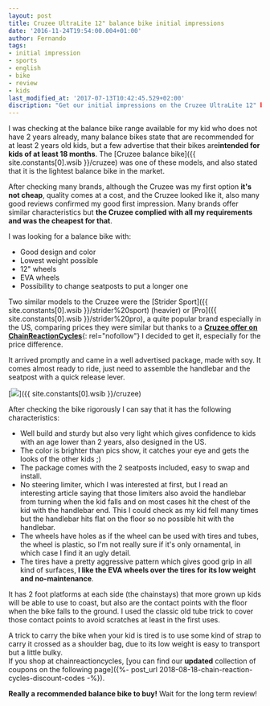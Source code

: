 ```yaml
---
layout: post
title: Cruzee UltraLite 12" balance bike initial impressions
date: '2016-11-24T19:54:00.004+01:00'
author: Fernando
tags:
- initial impression
- sports
- english
- bike
- review
- kids
last_modified_at: '2017-07-13T10:42:45.529+02:00'
discription: "Get our initial impressions on the Cruzee UltraLite 12" balance bike. We take a close look at the design, features, and performance of this popular balance bike for kids. Find out if the Cruzee UltraLite 12" is the right choice for your child's first bike."
---
```


I was checking at the balance bike range available for my kid who does not have 2 years already, many balance bikes state that are recommended for at least 2 years old kids, but a few advertise that their bikes are**intended for kids of at least 18 months**. The [Cruzee balance bike]({{ site.constants[0].wsib }}/cruzee) was one of these models, and also stated that it is the lightest balance bike in the market.  
  
After checking many brands, although the Cruzee was my first option **it's not cheap**, quality comes at a cost, and the Cruzee looked like it, also many good reviews confirmed my good first impression. Many brands offer similar characteristics but **the Cruzee complied with all my requirements and was the cheapest for that**.  
  
I was looking for a balance bike with:  

* Good design and color
* Lowest weight possible
* 12" wheels
* EVA wheels
* Possibility to change seatposts to put a longer one

Two similar models to the Cruzee were the [Strider Sport]({{ site.constants[0].wsib }}/strider%20sport) (heavier) or [Pro]({{ site.constants[0].wsib }}/strider%20pro), a quite popular brand especially in the US, comparing prices they were similar but thanks to a [**Cruzee offer on ChainReactionCycles**](https://ad.zanox.com/ppc/?37368613C2015662025T&ULP=%5b%5bhttps://www.chainreactioncycles.com/es/es/bicicleta-de-equilibrio-cruzee/rp-prod124802%5d%5d){: rel="nofollow"} I decided to get it, especially for the price difference.  
  
It arrived promptly and came in a well advertised package, made with soy. It comes almost ready to ride, just need to assemble the handlebar and the seatpost with a quick release lever.  
  
[![](https://4.bp.blogspot.com/-zuWMDIi_2WM/WDc3T505BII/AAAAAAAAA5U/Z8kUJGdH_tU-SC-f_-hAxnxM3vHSe6G7wCLcB/s320/cruzee.jpg)]({{ site.constants[0].wsib }}/cruzee)

After checking the bike rigorously I can say that it has the following characteristics:  
  
* Well build and sturdy but also very light which gives confidence to kids with an age lower than 2 years, also designed in the US.
* The color is brighter than pics show, it catches your eye and gets the looks of the other kids ;)
* The package comes with the 2 seatposts included, easy to swap and install.
* No steering limiter, which I was interested at first, but I read an interesting article saying that those limiters also avoid the handlebar from turning when the kid falls and on most cases hit the chest of the kid with the handlebar end. This I could check as my kid fell many times but the handlebar hits flat on the floor so no possible hit with the handlebar.
* The wheels have holes as if the wheel can be used with tires and tubes, the wheel is plastic, so I'm not really sure if it's only ornamental, in which case I find it an ugly detail.
* The tires have a pretty aggressive pattern which gives good grip in all kind of surfaces, **I like the EVA wheels over the tires for its low weight and no-maintenance**.

It has 2 foot platforms at each side (the chainstays) that more grown up kids will be able to use to coast, but also are the contact points with the floor when the bike falls to the ground. I used the classic old tube trick to cover those contact points to avoid scratches at least in the first uses.

A trick to carry the bike when your kid is tired is to use some kind of strap to carry it crossed as a shoulder bag, due to its low weight is easy to transport but a little bulky.  
If you shop at chainreactioncycles, [you can find our **updated** collection of coupons on the following page]({%- post_url 2018-08-18-chain-reaction-cycles-discount-codes -%}).

**Really a recommended balance bike to buy!** Wait for the long term review!
